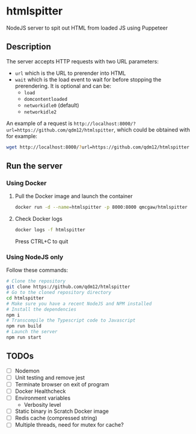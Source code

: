# htmlspitter

NodeJS server to spit out HTML from loaded JS using Puppeteer

## Description

The server accepts HTTP requests with two URL parameters:
- `url` which is the URL to prerender into HTML
- `wait` which is the load event to wait for before stopping the prerendering. It is optional and can be:
    - `load`
    - `domcontentloaded`
    - `networkidle0` (default)
    - `networkidle2`

An example of a request is `http://localhost:8000/?url=https://github.com/qdm12/htmlspitter`, which could be obtained with for example:

```sh
wget http://localhost:8000/?url=https://github.com/qdm12/htmlspitter
```

## Run the server

### Using Docker

1. Pull the Docker image and launch the container

    ```sh
    docker run -d --name=htmlspitter -p 8000:8000 qmcgaw/htmlspitter
    ```

1. Check Docker logs

    ```sh
    docker logs -f htmlspitter
    ```

    Press CTRL+C to quit

### Using NodeJS only

Follow these commands:

```sh
# Clone the repository
git clone https://github.com/qdm12/htmlspitter
# Go to the cloned repository directory
cd htmlspitter
# Make sure you have a recent NodeJS and NPM installed
# Install the dependencies
npm i
# Transcompile the Typescript code to Javascript
npm run build
# Launch the server
npm run start
```

## TODOs

- [ ] Nodemon
- [ ] Unit testing and remove jest
- [ ] Terminate browser on exit of program
- [ ] Docker Healthcheck
- [ ] Environment variables
    - Verbosity level
- [ ] Static binary in Scratch Docker image
- [ ] Redis cache (compressed string)
- [ ] Multiple threads, need for mutex for cache?